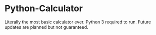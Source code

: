 # Python-Calculator
Literally the most basic calculator ever. Python 3 required to run. Future updates are planned but not guaranteed. 
